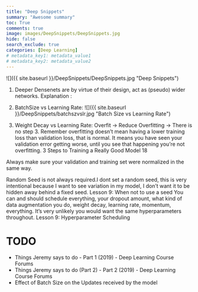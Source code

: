 ```yaml
---
title: "Deep Snippets"
summary: "Awesome summary"
toc: True
comments: true
image: images/DeepSnippets/DeepSnippets.jpg
hide: false
search_exclude: true
categories: [Deep Learning]
# metadata_key1: metadata_value1
# metadata_key2: metadata_value2
---
```



![]({{ site.baseurl }}/DeepSnippets/DeepSnippets.jpg "Deep Snippets")
1. Deeper Densenets are by virtue of their design, act as (pseudo) wider networks. 
Explanation : 
2. BatchSize vs Learning Rate:
![]({{ site.baseurl }}/DeepSnippets/batchszvslr.jpg "Batch Size vs Learning Rate")

3. Weight Decay vs Learning Rate:
Overfit -> Reduce Overfitting -> There is no step 3. Remember overfitting doesn’t mean having a lower training loss than validation loss, that is normal. It means you have seen your validation error getting worse, until you see that happening you’re not overfitting. 3 Steps to Training a Really Good Model 18

Always make sure your validation and training set were normalized in the same way.

Random Seed is not always required.I dont set a random seed, this is very intentional because I want to see variation in my model, I don’t want it to be hidden away behind a fixed seed. Lesson 9: When not to use a seed 
You can and should schedule everything, your dropout amount, what kind of data augmentation you do, weight decay, learning rate, momentum, everything. It’s very unlikely you would want the same hyperparameters throughout. Lesson 9: Hyperparameter Scheduling

# TODO
- Things Jeremy says to do - Part 1 (2019) - Deep Learning Course Forums
- Things Jeremy says to do (Part 2) - Part 2 (2019) - Deep Learning Course Forums
- Effect of Batch Size on the Updates received by the model


